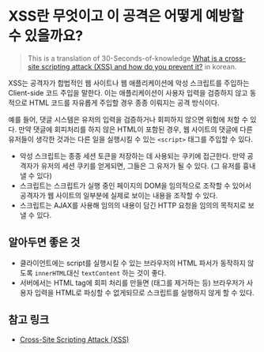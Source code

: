 # XSS란 무엇이고 이 공격은 어떻게 예방할 수 있을까요?
> This is a translation of 30-Seconds-of-knowledge [What is a cross-site scripting attack (XSS) and how do you prevent it?](https://github.com/30-seconds/30-seconds-of-interviews/blob/master/questions/xss.md) in korean.

XSS는 공격자가 합법적인 웹 사이트나 웹 애플리케이션에 악성  스크립트를 주입하는 Client-side 코드 주입을 말한다. 이는 애플리케이션이 사용자 입력을 검증하지 않고 동적으로 HTML 코드를 자유롭게 주입할 경우 종종 이뤄지는 공격 방식이다. 

예를 들어, 댓글 시스템은 유저의 입력을 검증하거나 회피하지 않으면 위험에 처할 수 있다. 만약 댓글에 회피처리를 하지 않은 HTML이 포함된 경우, 웹 사이트의 댓글에 다른 유저들이 생각한 것과는 다른 일을 실행시킬 수 있는 `<script>` 태그를 주입할 수 있다.

- 악성 스크립트는 종종 세션 토큰을 저장하는 데 사용되는 쿠키에 접근한다. 만약 공격자가 유저의 세션 쿠키를 얻게되면, 그들은 그 유저가 될 수 있다. (그 유저를 흉내낼 수 있다)
- 스크립트는 스크립트가 실행 중인 페이지의 DOM을 임의적으로 조작할 수 있어서 공격자가 웹 사이트의 일부분에 실제로 보이는 내용을 조작할 수 있다.
- 스크립트는 AJAX를 사용해 임의의 내용이 담긴 HTTP 요청을 임의의 목적지로 보낼 수 있다. 

## 알아두면 좋은 것
- 클라이언트에는 script를 실행시킬 수 있는 브라우저의 HTML 파서가 동작하지 않도록 `innerHTML`대신 `textContent` 하는 것이 좋다.
- 서버에서는 HTML tag에 회피 처리를 만들면 (태그를 제거하는 등) 브라우저가 사용자 입력을 HTML로 파싱할 수 없게되므로 스크립트를 실행하지 않게 할 수 있다.

## 참고 링크
- [Cross-Site Scripting Attack (XSS)](https://www.acunetix.com/websitesecurity/cross-site-scripting/)